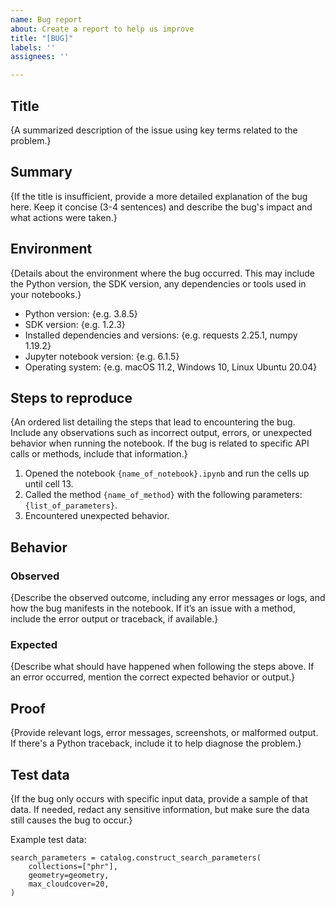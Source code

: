```yaml
---
name: Bug report
about: Create a report to help us improve
title: "[BUG]"
labels: ''
assignees: ''

---
```


## Title

{A summarized description of the issue using key terms related to the problem.}

## Summary

{If the title is insufficient, provide a more detailed explanation of the bug here. Keep it concise (3-4 sentences) and describe the bug's impact  and what actions were taken.}

## Environment

{Details about the environment where the bug occurred. This may include the Python version, the SDK version, any dependencies or tools used in your notebooks.}

* Python version: {e.g. 3.8.5}
* SDK version: {e.g. 1.2.3}
* Installed dependencies and versions: {e.g. requests 2.25.1, numpy 1.19.2}
* Jupyter notebook version: {e.g. 6.1.5}
* Operating system: {e.g. macOS 11.2, Windows 10, Linux Ubuntu 20.04}

## Steps to reproduce

{An ordered list detailing the steps that lead to encountering the bug. Include any observations such as incorrect output, errors, or unexpected behavior when running the notebook. If the bug is related to specific API calls or methods, include that information.}

1. Opened the notebook `{name_of_notebook}.ipynb` and run the cells up until cell 13.
1. Called the method `{name_of_method}` with the following parameters: `{list_of_parameters}`.
1. Encountered unexpected behavior.

## Behavior

### Observed

{Describe the observed outcome, including any error messages or logs, and how the bug manifests in the notebook. If it’s an issue with a method, include the error output or traceback, if available.}

### Expected

{Describe what should have happened when following the steps above. If an error occurred, mention the correct expected behavior or output.}

## Proof 

{Provide relevant logs, error messages, screenshots, or malformed output. If there's a Python traceback, include it to help diagnose the problem.}

## Test data

{If the bug only occurs with specific input data, provide a sample of that data. If needed, redact any sensitive information, but make sure the data still causes the bug to occur.}

Example test data:
```
search_parameters = catalog.construct_search_parameters(
    collections=["phr"],
    geometry=geometry,
    max_cloudcover=20,
)
```
